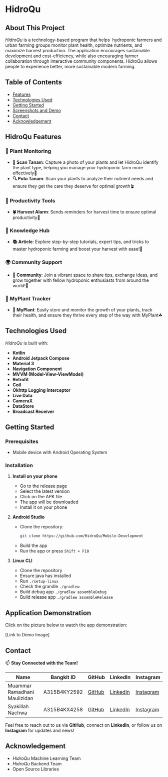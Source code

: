 # HidroQu

## About This Project

*HidroQu* is a technology-based program that helps  hydroponic farmers and urban farming groups monitor plant health, optimize nutrients, and maximize harvest production. The application encourages sustainable development and cost-efficiency, while also encouraging farmer collaboration through interactive community components. *HidroQu* allows people to experience better, more sustainable modern farming.

## Table of Contents
- [Features](#hidroqu-features)
- [Technologies Used](#technologies-used)
- [Getting Started](#getting-started)
- [Screenshots and Demo](#application-demonstration)
- [Contact](#contact)
- [Acknowledgement](#acknowledgement)

## HidroQu Features

### 🌱 Plant Monitoring
- **📸 Scan Tanam**: Capture a photo of your plants and let HidroQu identify the plant type, helping you manage your hydroponic farm more effectively🌱
- **🔍 Poto Tanam**: Scan your plants to analyze their nutrient needs and ensure they get the care they deserve for optimal growth🪴

### 📅 Productivity Tools
- **🍀 Harvest Alarm**: Sends reminders for harvest time to ensure optimal productivity🌿

### 📖 Knowledge Hub
- **📚 Article**: Explore step-by-step tutorials, expert tips, and tricks to master hydroponic farming and boost your harvest with ease!🌿

### 🌍 Community Support
- **🤝 Community**: Join a vibrant space to share tips, exchange ideas, and grow together with fellow hydroponic enthusiasts from around the world!🌱

### 💾 MyPlant Tracker
- **🌱 MyPlant**: Easily store and monitor the growth of your plants, track their health, and ensure they thrive every step of the way with MyPlant☘
  
## Technologies Used

*HidroQu* is built with:

- **Kotlin**
- **Android Jetpack Compose**
- **Material 3**
- **Navigation Component**
- **MVVM (Model-View-ViewModel)**
- **Retrofit**
- **Coil**
- **Okhttp Logging Interceptor**
- **Live Data**
- **CameraX**
- **DataStore**
- **Broadcast Receiver**

## Getting Started

### Prerequisites
- Mobile device with Android Operating System

### Installation

1. **Install on your phone**
   - Go to the release page
   - Select the latest version
   - Click on the APK file
   - The app will be downloaded
   - Install it on your phone

2. **Android Studio**
   - Clone the repository:
     ```bash
     git clone https://github.com/HidroQu/Mobile-Development
     ```
   - Build the app
   - Run the app or press `Shift + F10`
3. **Linux CLI**
   - Clone the repository
   - Ensure java has installed
   - Run `./setup-linux`
   - Check the grandle `./gradlew`
   - Build debug app `./gradlew assembleDebug`
   - Build release app `./gradlew assembleRelease`

## Application Demonstration
Click on the picture below to watch the app demonstration:

[Link to Demo Image]


## **Contact**

📫 **Stay Connected with the Team!**

| Name                          | Bangkit ID         | GitHub                                      | LinkedIn                                   | Instagram               |
|-------------------------------|--------------------|---------------------------------------------|-------------------------------------------|-------------------------|
| Muammar Ramadhani Maulizidan   | A315B4KY2592          | [GitHub](https://github.com/muammarRM)      | [LinkedIn](https://www.linkedin.com/in/muammarRM) | [Instagram](https://www.instagram.com/zii_ovt) |
| Syakillah Nachwa               | A315B4KX4258         | [GitHub](https://github.com/Chwakillah)     | [LinkedIn](https://www.linkedin.com/in/chwakillah) | [Instagram](https://www.instagram.com/chwakillah) |

Feel free to reach out to us via **GitHub**, connect on **LinkedIn**, or follow us on **Instagram** for updates and news!

## Acknowledgement

- *HidroQu* Machine Learning Team
- *HidroQu* Backend Team
- Open Source Libraries
